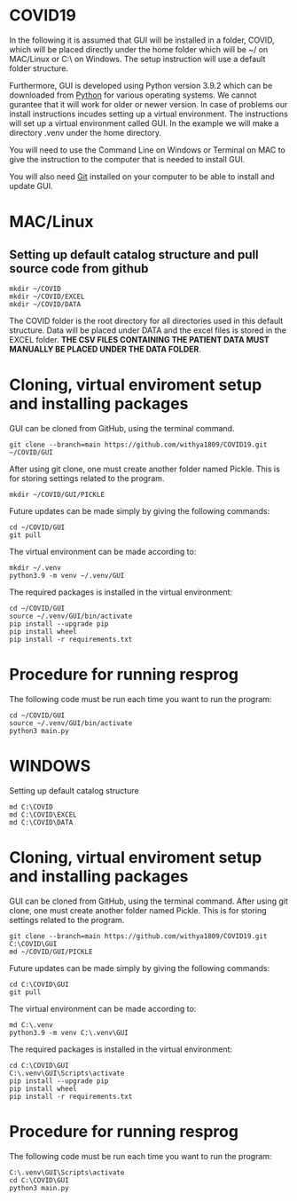 # COVID19


In the following it is assumed that GUI will be installed in a folder, COVID, which will be placed directly under the home folder which will be ~/ on MAC/Linux or C:\ on Windows. The setup instruction will use a default folder structure. 

Furthermore, GUI is developed using Python version 3.9.2 which can be downloaded from [Python](https://www.python.org/downloads/) for various operating systems. We cannot gurantee that it will work for older or newer version. In case of problems our install instructions incudes setting up a virtual environment. The instructions will set up a virtual environment called GUI. In the example we will make a directory .venv under the home directory.

You will need to use the Command Line on Windows or Terminal on MAC to give the instruction to the computer that is needed to install GUI. 

You will also need [Git](https://git-scm.com/downloads) installed on your computer to be able to install and update GUI.

# MAC/Linux
## Setting up default catalog structure and pull source code from github

```
mkdir ~/COVID
mkdir ~/COVID/EXCEL
mkdir ~/COVID/DATA
```
The COVID folder is the root directory for all directories used in this default structure. Data will be placed under DATA and the excel files is stored in the EXCEL folder. **THE CSV FILES CONTAINING THE PATIENT DATA MUST MANUALLY BE PLACED UNDER THE DATA FOLDER**. 

# Cloning, virtual enviroment setup and installing packages

GUI can be cloned from GitHub, using the terminal command. 
```
git clone --branch=main https://github.com/withya1809/COVID19.git ~/COVID/GUI
```
After using git clone, one must create another folder named Pickle. This is for storing settings related to the program. 
```
mkdir ~/COVID/GUI/PICKLE
```

Future updates can be made simply by giving the following commands:
```
cd ~/COVID/GUI
git pull
```
The virtual environment can be made according to:
```
mkdir ~/.venv
python3.9 -m venv ~/.venv/GUI
```
The required packages is installed in the virtual environment:
```
cd ~/COVID/GUI
source ~/.venv/GUI/bin/activate
pip install --upgrade pip
pip install wheel
pip install -r requirements.txt

```
# Procedure for running resprog

The following code must be run each time you want to run the program:
```
cd ~/COVID/GUI
source ~/.venv/GUI/bin/activate
python3 main.py
```


# WINDOWS
Setting up default catalog structure
```
md C:\COVID
md C:\COVID\EXCEL
md C:\COVID\DATA
```

# Cloning, virtual enviroment setup and installing packages

GUI can be cloned from GitHub, using the terminal command. After using git clone, one must create another folder named Pickle. This is for storing settings related to the program. 
```
git clone --branch=main https://github.com/withya1809/COVID19.git C:\COVID\GUI
md ~/COVID/GUI/PICKLE
```
Future updates can be made simply by giving the following commands:
```
cd C:\COVID\GUI
git pull
```
The virtual environment can be made according to:
```
md C:\.venv
python3.9 -m venv C:\.venv\GUI
```
The required packages is installed in the virtual environment:
```
cd C:\COVID\GUI
C:\.venv\GUI\Scripts\activate
pip install --upgrade pip
pip install wheel
pip install -r requirements.txt

```
# Procedure for running resprog

The following code must be run each time you want to run the program:
```
C:\.venv\GUI\Scripts\activate
cd C:\COVID\GUI
python3 main.py
```

